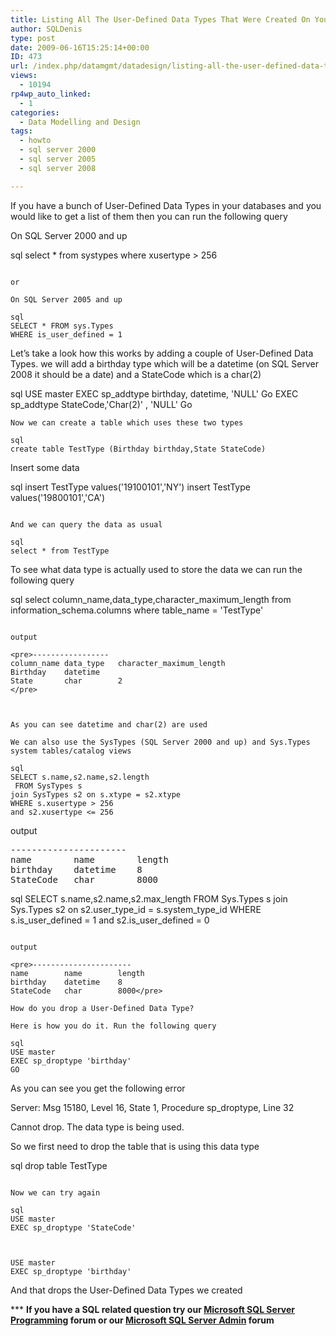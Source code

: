 ```yaml
---
title: Listing All The User-Defined Data Types That Were Created On Your SQL Server
author: SQLDenis
type: post
date: 2009-06-16T15:25:14+00:00
ID: 473
url: /index.php/datamgmt/datadesign/listing-all-the-user-defined-data-types/
views:
  - 10194
rp4wp_auto_linked:
  - 1
categories:
  - Data Modelling and Design
tags:
  - howto
  - sql server 2000
  - sql server 2005
  - sql server 2008

---
```

If you have a bunch of User-Defined Data Types in your databases and you would like to get a list of them then you can run the following query

On SQL Server 2000 and up

sql
select * from systypes
where xusertype > 256
```

or

On SQL Server 2005 and up

sql
SELECT * FROM sys.Types 
WHERE is_user_defined = 1
```

Let&#8217;s take a look how this works by adding a couple of User-Defined Data Types. we will add a birthday type which will be a datetime (on SQL Server 2008 it should be a date) and a StateCode which is a char(2)

sql
USE master
EXEC sp_addtype birthday, datetime, 'NULL'
Go
EXEC sp_addtype StateCode,'Char(2)' , 'NULL'
Go
```
Now we can create a table which uses these two types

sql
create table TestType (Birthday birthday,State StateCode)
```

Insert some data

sql
insert TestType values('19100101','NY')
insert TestType values('19800101','CA')
```

And we can query the data as usual

sql
select * from TestType
```

To see what data type is actually used to store the data we can run the following query

sql
select column_name,data_type,character_maximum_length
from information_schema.columns
where table_name = 'TestType'
```

output

<pre>-----------------
column_name	data_type	character_maximum_length
Birthday	datetime	
State		char		2
</pre>



As you can see datetime and char(2) are used

We can also use the SysTypes (SQL Server 2000 and up) and Sys.Types system tables/catalog views

sql
SELECT s.name,s2.name,s2.length
 FROM SysTypes s
join SysTypes s2 on s.xtype = s2.xtype
WHERE s.xusertype > 256
and s2.xusertype <= 256
```

output

<pre>----------------------
name		name		length
birthday	datetime	8
StateCode	char		8000</pre>

sql
SELECT s.name,s2.name,s2.max_length
FROM Sys.Types s
join Sys.Types s2 on s2.user_type_id = s.system_type_id
WHERE s.is_user_defined = 1
and s2.is_user_defined = 0
```

output

<pre>----------------------
name		name		length
birthday	datetime	8
StateCode	char		8000</pre>

How do you drop a User-Defined Data Type?
  
Here is how you do it. Run the following query

sql
USE master
EXEC sp_droptype 'birthday'
GO
```
As you can see you get the following error
  
Server: Msg 15180, Level 16, State 1, Procedure sp_droptype, Line 32
  
Cannot drop. The data type is being used.

So we first need to drop the table that is using this data type

sql
drop table TestType
```

Now we can try again

sql
USE master
EXEC sp_droptype 'StateCode'



USE master
EXEC sp_droptype 'birthday'
```

And that drops the User-Defined Data Types we created



\*** **If you have a SQL related question try our [Microsoft SQL Server Programming][1] forum or our [Microsoft SQL Server Admin][2] forum**<ins></ins>

 [1]: http://forum.ltd.local/viewforum.php?f=17
 [2]: http://forum.ltd.local/viewforum.php?f=22